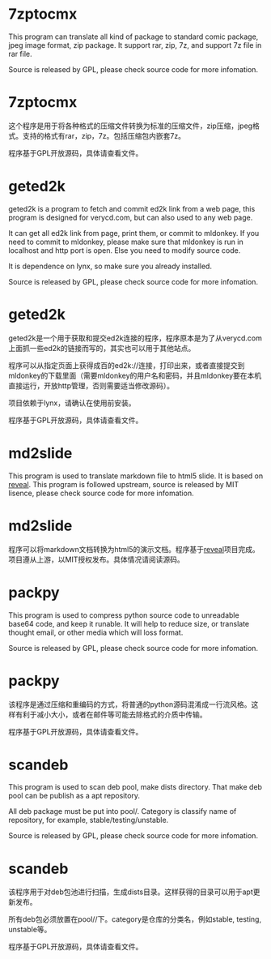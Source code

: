 # 7zptocmx #

This program can translate all kind of package to standard comic package, jpeg image format, zip package. It support rar, zip, 7z, and support 7z file in rar file.

Source is released by GPL, please check source code for more infomation.

# 7zptocmx #

这个程序是用于将各种格式的压缩文件转换为标准的压缩文件，zip压缩，jpeg格式。支持的格式有rar，zip，7z。包括压缩包内嵌套7z。

程序基于GPL开放源码，具体请查看文件。

# geted2k #

geted2k is a program to fetch and commit ed2k link from a web page, this program is designed for verycd.com, but can also used to any web page.

It can get all ed2k link from page, print them, or commit to mldonkey. If you need to commit to mldonkey, please make sure that mldonkey is run in localhost and http port is open. Else you need to modify source code.

It is dependence on lynx, so make sure you already installed.

Source is released by GPL, please check source code for more infomation.

# geted2k #

geted2k是一个用于获取和提交ed2k连接的程序，程序原本是为了从verycd.com上面抓一些ed2k的链接而写的，其实也可以用于其他站点。

程序可以从指定页面上获得成百的ed2k://连接，打印出来，或者直接提交到mldonkey的下载里面（需要mldonkey的用户名和密码，并且mldonkey要在本机直接运行，开放http管理，否则需要适当修改源码）。

项目依赖于lynx，请确认在使用前安装。

程序基于GPL开放源码，具体请查看文件。

# md2slide #

This program is used to translate markdown file to html5 slide. It is based on [reveal](https://github.com/hakimel/reveal.js). This program is followed upstream, source is released by MIT lisence, please check source code for more infomation.

# md2slide #

程序可以将markdown文档转换为html5的演示文档。程序基于[reveal](https://github.com/hakimel/reveal.js)项目完成。项目遵从上游，以MIT授权发布。具体情况请阅读源码。

# packpy #

This program is used to compress python source code to unreadable base64 code, and keep it runable. It will help to reduce size, or translate thought email, or other media which will loss format.

Source is released by GPL, please check source code for more infomation.

# packpy #

该程序是通过压缩和重编码的方式，将普通的python源码混淆成一行流风格。这样有利于减小大小，或者在邮件等可能去除格式的介质中传输。

程序基于GPL开放源码，具体请查看文件。

# scandeb #

This program is used to scan deb pool, make dists directory. That make deb pool can be publish as a apt repository.

All deb package must be put into pool/<category>. Category is classify name of repository, for example, stable/testing/unstable.

Source is released by GPL, please check source code for more infomation.

# scandeb #

该程序用于对deb包池进行扫描，生成dists目录。这样获得的目录可以用于apt更新发布。

所有deb包必须放置在pool/<category>/下。category是仓库的分类名，例如stable, testing, unstable等。

程序基于GPL开放源码，具体请查看文件。
